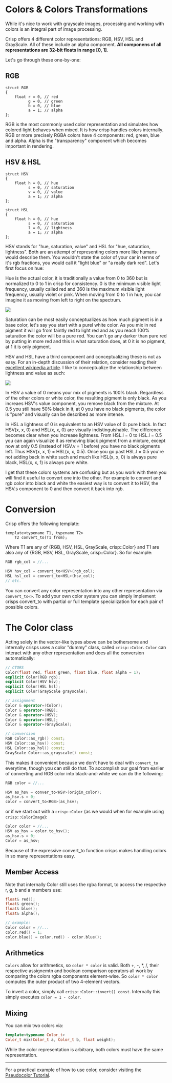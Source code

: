 # Colors & Colors Transformations

While it's nice to work with grayscale images, processing and working with colors is an integral part of image processing.

Crisp offers 4 different color representations: RGB, HSV, HSL and GrayScale. All of these include an alpha component. **All componens of all representations are 32-bit floats in range [0, 1]**. 

Let's go through these one-by-one:

## RGB
```
struct RGB
{
    float r = 0, // red
          g = 0, // green
          b = 0, // blue
          a = 1; // alpha
};
```
RGB is the most commonly used color representation and simulates how colored light behaves when mixed. It is how crisp handles colors internally. RGB or more precisely RGBA colors have 4 components: red, green, blue and alpha. Alpha is the "transparency" component which becomes important in rendering. 

## HSV & HSL
```
struct HSV
{
    float h = 0, // hue
          s = 0, // saturation
          v = 0, // value
          a = 1; // alpha
};

struct HSL
{
    float h = 0, // hue
          s = 0, // saturation
          l = 0, // lightness
          a = 1; // alpha
};
```
HSV stands for "hue, saturation, value" and HSL for "hue, saturation, lightness". Both are an attempt of representing colors more like humans would describe them. You wouldn't state the color of your car in terms of it's rgb fractions, you would call it "light blue" or "a really dark red". Let's first focus on hue:

Hue is the actual color, it is traditionally a value from 0 to 360 but is normalized to 0 to 1 in crisp for consistency. 0 is the minimum visible light frequency, usually called red and 360 is the maximum visible light frequency, usually violet or pink. When moving from 0 to 1 in hue, you can imagine it as moving from left to right on the spectrum.

![](https://www.orcagrowfilm.com/v/vspfiles/templates/taste/images/wavelength-nm.jpg)

Saturation can be most easily conceptualizes as how much pigment is in a base color, let's say you start with a purel white color. As you mix in red pigment it will go from faintly red to light red and as you reach 100% saturation the color will be a pure red. You can't go any darker than pure red by putting in more red and this is what saturation does, at 0 it is no pigment, at 1 it is only pigment.

HSV and HSL have a third component and conceptualizing these is not as easy. For an in-depth discussion of their relation, consider reading their [excellent wikipedia article](https://en.wikipedia.org/wiki/HSL_and_HSV). I like to conceptualize the relationship between lightness and value as such:

![](https://www.researchgate.net/profile/Abdulkareem-Althwaini/publication/323586342/figure/fig1/AS:601267550318606@1520364763395/The-HSV-colour-model-mapped-to-a-cylinder-and-The-HSL-colour-model-mapped-to-a-cylinder.png)

In HSV a value of 0 means your mix of pigments is 100% black. Regardless of the other colors or white color, the resulting pigment is only black. As you increaes HSV's value component, you remove black from the mixture. At 0.5 you still have 50% black in it, at 0 you have no black pigments, the color is "pure" and visually can be described as more intense.

In HSL a lightness of 0 is equivalent to an HSV value of 0: pure black. In fact HSV(x, x, 0) and HSL(x, x, 0) are visually indistinguishable. The difference becomes clear when you increase lightness. From HSL.l = 0 to HSL.l = 0.5 you can again visualize it as removing black pigment from a mixture, except now at only 0.5 (instead of HSV.v = 1 before) you have no black pigments left. Thus HSV(x, x, 1) = HSL(x, x, 0.5). Once you go past HSL.l = 0.5 you're not adding back in white such and much like HSL(x, x, 0) is always pure black, HSL(x, x, 1) is always pure white.

I get that these colors systems are confusing but as you work with them you will find it useful to convert one into the other. For example to convert and rgb color into black and white the easiest way is to convert it to HSV, the HSV.s component to 0 and then convert it back into rgb. 

# Conversion

Crisp offers the following template:
```
template<typename T1, typename T2>
    T2 convert_to(T1 from);
``` 
Where T1 are any of {RGB, HSV, HSL, GrayScale, crisp::Color} and T1 are also any of {RGB, HSV, HSL, GrayScale, crisp::Color}. So for example:
```cpp
RGB rgb_col = //...
        
HSV hsv_col = convert_to<HSV>(rgb_col);
HSL hsl_col = convert_to<HSL>(hsv_col);
// etc.
```
You can convert any color representation into any other representation via ``convert_to<>``. To add your own color system you can simply implement crisps convert_to with partial or full template specialization for each pair of possible colors. 

# The Color class

Acting solely in the vector-like types above can be bothersome and internally crisps uses a color "dummy" class, called ``crisp::Color``. ``Color`` can interact with any other representation and does all the conversion automatically:

```cpp
// CTORS
Color(float red, float green, float blue, float alpha = 1);
explicit Color(RGB rgb);
explicit Color(HSV hsv);
explicit Color(HSL hsl);
explicit Color(GrayScale grayscale);

// assignment
Color & operator=(Color);
Color & operator=(RGB);
Color & operator=(HSV);
Color & operator=(HSL);
Color & operator=(GrayScale);

// conversion
RGB Color::as_rgb() const;
HSV Color::as_hsv() const;
HSL Color::as_hsl() const;
GrayScale Color::as_grayscale() const;
```

This makes it convenient because we don't have to deal with ``convert_to`` everytime, though you can still do that. To accomplish our goal from earlier of converting and RGB color into black-and-white we can do the following:

```cpp
RGB color = //...

HSV as_hsv = conver_to<HSV>(origin_color);
as_hsv.s = 0;
color = convert_to<RGB>(as_hsv);
``` 
or if we start out with a ``crisp::Color`` (as we would when for example using ``crisp::ColorImage``):

```cpp
Color color = //...
HSV as_hsv = color.to_hsv();
as_hsv.s = 0;
Color = as_hsv;
```

Because of the expressive convert_to function crisps makes handling colors in so many representations easy.

## Member Access

Note that internally Color still uses the rgba format, to access the respective r, g, b and a members use:

```cpp
float& red();
float& green();
float& blue();
float& alpha();

// example:
Color color = //...
color.red() = 1;
color.blue() = color.red() - color.blue();
```

## Arithmetics

``Colors`` allow for arithmetics, so ``color * color`` is valid. Both +, -, *, /, their respective assignemtn and boolean comparison operators all work by comparing the colors rgba components element-wise. So ``color * color`` computes the outer product of two 4-element vectors.

To invert a color, simply call ``crisp::Color::invert() const``. Internally this simply executes ``color = 1 - color``.

## Mixing

You can mix two colors via: 
```cpp
template<typename Color_t>
Color_t mix(Color_t a, Color_t b, float weight);
```
While the color representation is arbitrary, both colors must have the same representation.

--- 

For a practical example of how to use color, consider visiting the [Pseudocolor Tutorial](/docs/color/pseudocolor.md).
